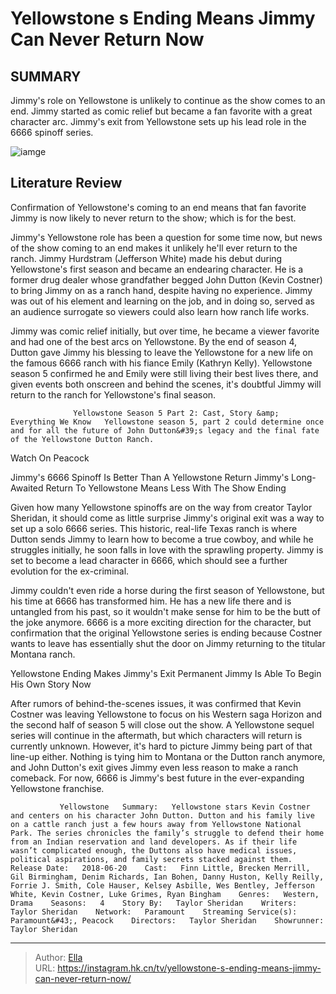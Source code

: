 # Yellowstone s Ending Means Jimmy Can Never Return Now


## SUMMARY 



  Jimmy&#39;s role on Yellowstone is unlikely to continue as the show comes to an end.   Jimmy started as comic relief but became a fan favorite with a great character arc.   Jimmy&#39;s exit from Yellowstone sets up his lead role in the 6666 spinoff series.  

![iamge](https://static1.srcdn.com/wordpress/wp-content/uploads/2023/04/yellowstone-jimmy-return.jpg)

## Literature Review

Confirmation of Yellowstone&#39;s coming to an end means that fan favorite Jimmy is now likely to never return to the show; which is for the best.




Jimmy&#39;s Yellowstone role has been a question for some time now, but news of the show coming to an end makes it unlikely he&#39;ll ever return to the ranch. Jimmy Hurdstram (Jefferson White) made his debut during Yellowstone&#39;s first season and became an endearing character. He is a former drug dealer whose grandfather begged John Dutton (Kevin Costner) to bring Jimmy on as a ranch hand, despite having no experience. Jimmy was out of his element and learning on the job, and in doing so, served as an audience surrogate so viewers could also learn how ranch life works.




Jimmy was comic relief initially, but over time, he became a viewer favorite and had one of the best arcs on Yellowstone. By the end of season 4, Dutton gave Jimmy his blessing to leave the Yellowstone for a new life on the famous 6666 ranch with his fiance Emily (Kathryn Kelly). Yellowstone season 5 confirmed he and Emily were still living their best lives there, and given events both onscreen and behind the scenes, it&#39;s doubtful Jimmy will return to the ranch for Yellowstone&#39;s final season.

                  Yellowstone Season 5 Part 2: Cast, Story &amp; Everything We Know   Yellowstone season 5, part 2 could determine once and for all the future of John Dutton&#39;s legacy and the final fate of the Yellowstone Dutton Ranch.   

Watch On Peacock


 Jimmy&#39;s 6666 Spinoff Is Better Than A Yellowstone Return 
Jimmy&#39;s Long-Awaited Return To Yellowstone Means Less With The Show Ending
          




Given how many Yellowstone spinoffs are on the way from creator Taylor Sheridan, it should come as little surprise Jimmy&#39;s original exit was a way to set up a solo 6666 series. This historic, real-life Texas ranch is where Dutton sends Jimmy to learn how to become a true cowboy, and while he struggles initially, he soon falls in love with the sprawling property. Jimmy is set to become a lead character in 6666, which should see a further evolution for the ex-criminal.

Jimmy couldn&#39;t even ride a horse during the first season of Yellowstone, but his time at 6666 has transformed him. He has a new life there and is untangled from his past, so it wouldn&#39;t make sense for him to be the butt of the joke anymore. 6666 is a more exciting direction for the character, but confirmation that the original Yellowstone series is ending because Costner wants to leave has essentially shut the door on Jimmy returning to the titular Montana ranch.



 Yellowstone Ending Makes Jimmy&#39;s Exit Permanent 
Jimmy Is Able To Begin His Own Story Now
         




After rumors of behind-the-scenes issues, it was confirmed that Kevin Costner was leaving Yellowstone to focus on his Western saga Horizon and the second half of season 5 will close out the show. A Yellowstone sequel series will continue in the aftermath, but which characters will return is currently unknown. However, it&#39;s hard to picture Jimmy being part of that line-up either. Nothing is tying him to Montana or the Dutton ranch anymore, and John Dutton&#39;s exit gives Jimmy even less reason to make a ranch comeback. For now, 6666 is Jimmy&#39;s best future in the ever-expanding Yellowstone franchise.

               Yellowstone   Summary:   Yellowstone stars Kevin Costner and centers on his character John Dutton. Dutton and his family live on a cattle ranch just a few hours away from Yellowstone National Park. The series chronicles the family’s struggle to defend their home from an Indian reservation and land developers. As if their life wasn’t complicated enough, the Duttons also have medical issues, political aspirations, and family secrets stacked against them.    Release Date:   2018-06-20    Cast:   Finn Little, Brecken Merrill, Gil Birmingham, Denim Richards, Ian Bohen, Danny Huston, Kelly Reilly, Forrie J. Smith, Cole Hauser, Kelsey Asbille, Wes Bentley, Jefferson White, Kevin Costner, Luke Grimes, Ryan Bingham    Genres:   Western, Drama    Seasons:   4    Story By:   Taylor Sheridan    Writers:   Taylor Sheridan    Network:   Paramount    Streaming Service(s):   Paramount&#43;, Peacock    Directors:   Taylor Sheridan    Showrunner:   Taylor Sheridan      

---

> Author: [Ella](https://instagram.hk.cn/)  
> URL: https://instagram.hk.cn/tv/yellowstone-s-ending-means-jimmy-can-never-return-now/  

